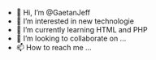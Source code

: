 - 👋 Hi, I’m @GaetanJeff
- 👀 I’m interested in new technologie
- 🌱 I’m currently learning HTML and PHP
- 💞️ I’m looking to collaborate on ...
- 📫 How to reach me ...

<!---
GaetanJeff/GaetanJeff is a ✨ special ✨ repository because its `README.md` (this file) appears on your GitHub profile.
You can click the Preview link to take a look at your changes.
--->
